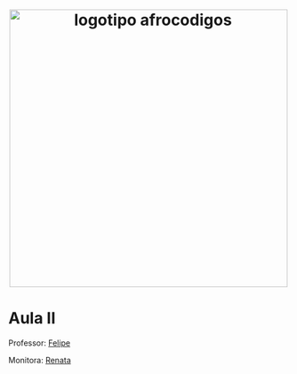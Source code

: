 <h1 align="center">
  <img src="assets/image/logotipo-afrocodigos.png" alt="logotipo afrocodigos" width="500">
</h1>

# Aula II

Professor: [Felipe](https://github.com/lipemorais)

Monitora: [Renata](https://github.com/repereira) 
